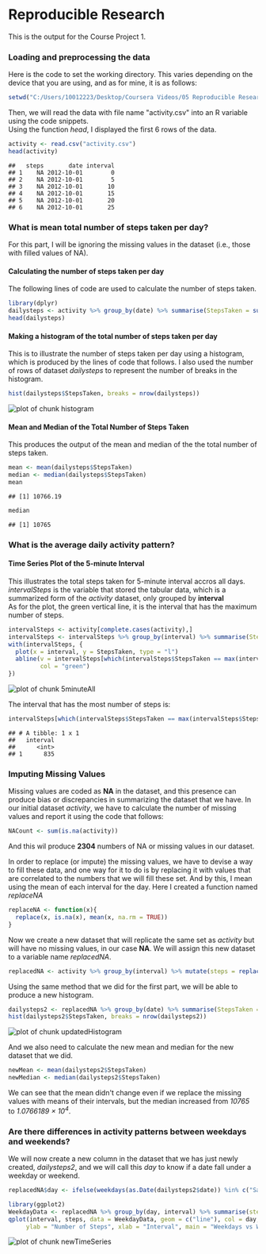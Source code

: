 Reproducible Research
=====================

This is the output for the Course Project 1.

### Loading and preprocessing the data

Here is the code to set the working directory. This varies depending on the device that you are using, and as for mine, it is as follows:

```r
setwd("C:/Users/10012223/Desktop/Coursera Videos/05 Reproducible Research/Week 2/Course Project")
```

Then, we will read the data with file name "activity.csv" into an R variable using the code snippets.  
Using the function *head*, I displayed the first 6 rows of the data.

```r
activity <- read.csv("activity.csv")
head(activity)
```

```
##   steps       date interval
## 1    NA 2012-10-01        0
## 2    NA 2012-10-01        5
## 3    NA 2012-10-01       10
## 4    NA 2012-10-01       15
## 5    NA 2012-10-01       20
## 6    NA 2012-10-01       25
```

### What is mean total number of steps taken per day?

For this part, I will be ignoring the missing values in the dataset (i.e., those with filled values of NA).

#### Calculating the number of steps taken per day

The following lines of code are used to calculate the number of steps taken.

```r
library(dplyr)
dailysteps <- activity %>% group_by(date) %>% summarise(StepsTaken = sum(steps)) %>% na.omit()
head(dailysteps)
```

#### Making a histogram of the total number of steps taken per day

This is to illustrate the number of steps taken per day using a histogram, which is produced by the lines of code that follows. I also used the number of rows of dataset *dailysteps* to represent the number of breaks in the histogram.

```r
hist(dailysteps$StepsTaken, breaks = nrow(dailysteps))
```

![plot of chunk histogram](figure/histogram-1.png)

#### Mean and Median of the Total Number of Steps Taken

This produces the output of the mean and median of the the total number of steps taken.


```r
mean <- mean(dailysteps$StepsTaken)
median <- median(dailysteps$StepsTaken)
mean
```

```
## [1] 10766.19
```

```r
median
```

```
## [1] 10765
```

### What is the average daily activity pattern?

#### Time Series Plot of the 5-minute Interval

This illustrates the total steps taken for 5-minute interval accros all days.  
*intervalSteps* is the variable that stored the tabular data, which is a summarized form of the *activity* dataset, only grouped by **interval**  
As for the plot, the green vertical line, it is the interval that has the maximum number of steps.


```r
intervalSteps <- activity[complete.cases(activity),]
intervalSteps <- intervalSteps %>% group_by(interval) %>% summarise(StepsTaken = mean(steps))
with(intervalSteps, {
  plot(x = interval, y = StepsTaken, type = "l")
  abline(v = intervalSteps[which(intervalSteps$StepsTaken == max(intervalSteps$StepsTaken)),][1,1],
         col = "green")
})
```

![plot of chunk 5minuteAll](figure/5minuteAll-1.png)

The interval that has the most number of steps is:


```r
intervalSteps[which(intervalSteps$StepsTaken == max(intervalSteps$StepsTaken)),][1,1]
```

```
## # A tibble: 1 x 1
##   interval
##      <int>
## 1      835
```

### Imputing Missing Values

Missing values are coded as **NA** in the dataset, and this presence can produce bias or discrepancies in summarizing the dataset that we have. In our initial dataset *activity*, we have to calculate the number of missing values and report it using the code that follows:


```r
NACount <- sum(is.na(activity))
```

And this wil produce **2304** numbers of NA or missing values in our dataset.

In order to replace (or impute) the missing values, we have to devise a way to fill these data, and one way for it to do is by replacing it with values that are correlated to the numbers that we will fill these set. And by this, I mean using the mean of each interval for the day. Here I created a function named *replaceNA*


```r
replaceNA <- function(x){
  replace(x, is.na(x), mean(x, na.rm = TRUE))
}
```

Now we create a new dataset that will replicate the same set as *activity* but will have no missing values, in our case **NA**. We will assign this new dataset to a variable name *replacedNA*.


```r
replacedNA <- activity %>% group_by(interval) %>% mutate(steps = replaceNA(steps))
```

Using the same method that we did for the first part, we will be able to produce a new histogram.


```r
dailysteps2 <- replacedNA %>% group_by(date) %>% summarise(StepsTaken = sum(steps))
hist(dailysteps2$StepsTaken, breaks = nrow(dailysteps2))
```

![plot of chunk updatedHistogram](figure/updatedHistogram-1.png)

And we also need to calculate the new mean and median for the new dataset that we did.


```r
newMean <- mean(dailysteps2$StepsTaken)
newMedian <- median(dailysteps2$StepsTaken)
```

We can see that the mean didn't change even if we replace the missing values with means of their intervals, but the median increased from *10765* to *1.0766189 &times; 10<sup>4</sup>*.

### Are there differences in activity patterns between weekdays and weekends?

We will now create a new column in the dataset that we has just newly created, *dailysteps2*, and we will call this *day* to know if a date fall under a weekday or weekend.


```r
replacedNA$day <- ifelse(weekdays(as.Date(dailysteps2$date)) %in% c("Saturday", "Sunday"), "weekend", "weekday")
```


```r
library(ggplot2)
WeekdayData <- replacedNA %>% group_by(day, interval) %>% summarise(steps = mean(steps))
qplot(interval, steps, data = WeekdayData, geom = c("line"), col = day, facets = day ~ .,
     ylab = "Number of Steps", xlab = "Interval", main = "Weekdays vs Weekend")
```

![plot of chunk newTimeSeries](figure/newTimeSeries-1.png)
